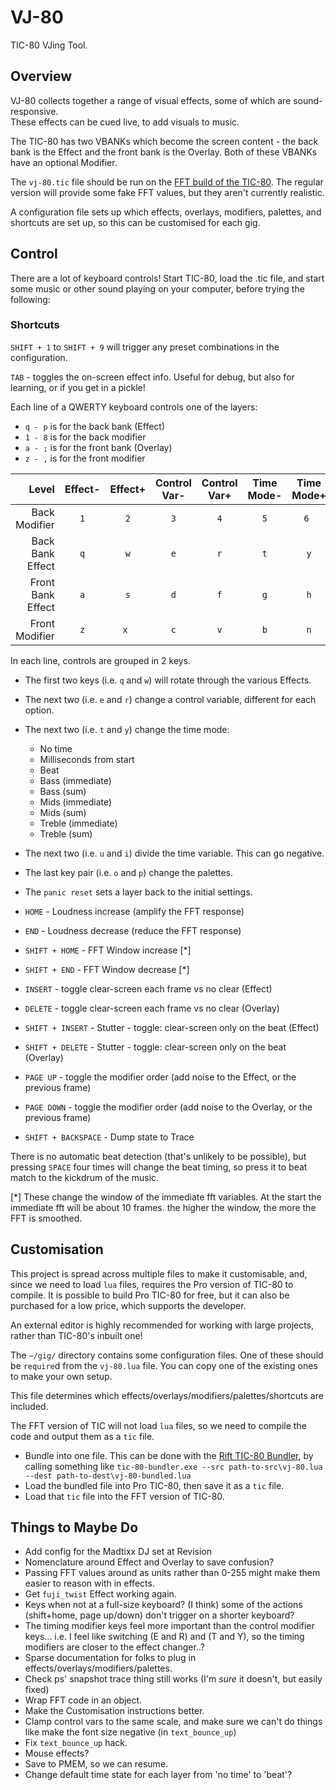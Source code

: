 # VJ-80

TIC-80 VJing Tool.

## Overview

VJ-80 collects together a range of visual effects, some of which are sound-responsive.  
These effects can be cued live, to add visuals to music.

The TIC-80 has two VBANKs which become the screen content - the back bank is the Effect and the front bank is the Overlay. Both of these VBANKs have an optional Modifier.

The `vj-80.tic` file should be run on the [FFT build of the TIC-80](https://github.com/glastonbridge/TIC-80). The regular version will provide some fake FFT values, but they aren't currently realistic.

A configuration file sets up which effects, overlays, modifiers, palettes, and shortcuts are set up, so this can be customised for each gig.

## Control

There are a lot of keyboard controls! Start TIC-80, load the .tic file, and start some music or other sound playing on your computer, before trying the following:

### Shortcuts

`SHIFT + 1` to `SHIFT + 9` will trigger any preset combinations in the configuration.

`TAB` - toggles the on-screen effect info. Useful for debug, but also for learning, or if you get in a pickle!

Each line of a QWERTY keyboard controls one of the layers:
- `q - p` is for the back bank (Effect)
- `1 - 8` is for the back modifier
- `a - ;` is for the front bank (Overlay)
- `z - ,` is for the front modifier

| Level | Effect- | Effect+ | Control Var- | Control Var+ | Time Mode- | Time Mode+ | Time- | Time+ | Palette+ | Palette- | Panic Reset |
| ---: | :---: | :---: | :---: | :---: | :---: | :---: | :---: | :---: | :---: | :---: | :---: |
| Back Modifier | `1` | `2` | `3` | `4` | `5` | `6 ` | `7` | `8` | | | `ALT + 1` |
| Back Bank Effect | `q` | `w` | `e` | `r` | `t` | `y` | `u` | `i` | `o` | `p` | `ALT + q` |
| Front Bank Effect | `a` | `s` | `d` | `f` | `g` | `h` | `j` | `k` | `l` | `;` | `ALT + a` |
| Front Modifier | `z` | `x ` | `c` | `v` | `b` | `n` | `m` | `<` | | | `ALT + z` |

In each line, controls are grouped in 2 keys. 
- The first two keys (i.e. `q` and `w`) will rotate through the various Effects. 
- The next two (i.e. `e` and `r`) change a control variable, different for each option.
- The next two (i.e. `t` and `y`) change the time mode:
	- No time
	- Milliseconds from start
	- Beat
	- Bass (immediate)
	- Bass (sum)
	- Mids (immediate)
	- Mids (sum)
	- Treble (immediate)
	- Treble (sum)
- The next two (i.e. `u` and `i`) divide the time variable. This can go negative.
- The last key pair (i.e. `o` and `p`) change the palettes.
- The `panic reset` sets a layer back to the initial settings.

- `HOME` - Loudness increase (amplify the FFT response)
- `END` - Loudness decrease (reduce the FFT response)
- `SHIFT + HOME` - FFT Window increase [*]
- `SHIFT + END` - FFT Window decrease [*]
- `INSERT` - toggle clear-screen each frame vs no clear (Effect)
- `DELETE` - toggle clear-screen each frame vs no clear (Overlay)
- `SHIFT + INSERT` - Stutter - toggle: clear-screen only on the beat (Effect)
- `SHIFT + DELETE` - Stutter - toggle: clear-screen only on the beat (Overlay)
- `PAGE UP` - toggle the modifier order (add noise to the Effect, or the previous frame)
- `PAGE DOWN` - toggle the modifier order (add noise to the Overlay, or the previous frame)
- `SHIFT + BACKSPACE` - Dump state to Trace

There is no automatic beat detection (that's unlikely to be possible), but pressing `SPACE` four times will change the beat timing, so press it to beat match to the kickdrum of the music.

[*] These change the window of the immediate fft variables. At the start the immediate fft will be about 10 frames. the higher the window, the more the FFT is smoothed.

## Customisation

This project is spread across multiple files to make it customisable, and, since we need to load `lua` files, requires the Pro version of TIC-80 to compile. It is possible to build Pro TIC-80 for free, but it can also be purchased for a low price, which supports the developer.

An external editor is highly recommended for working with large projects, rather than TIC-80's inbuilt one!

The `~/gig/` directory contains some configuration files. One of these should be `require`d from the `vj-80.lua` file. You can copy one of the existing ones to make your own setup.

This file determines which effects/overlays/modifiers/palettes/shortcuts are included.

The FFT version of TIC will not load `lua` files, so we need to compile the code and output them as a `tic` file.

- Bundle into one file. This can be done with the [Rift TIC-80 Bundler](https://github.com/RiftTeam/tic-80-bundler), by calling something like `tic-80-bundler.exe --src path-to-src\vj-80.lua --dest path-to-dest\vj-80-bundled.lua`
- Load the bundled file into Pro TIC-80, then save it as a `tic` file.
- Load that `tic` file into the FFT version of TIC-80.

## Things to Maybe Do

 - Add config for the Madtixx DJ set at Revision
 - Nomenclature around Effect and Overlay to save confusion?
-  Passing FFT values around as units rather than 0-255 might make them easier to reason with in effects.
- Get `fuji_twist` Effect working again.
- Keys when not at a full-size keyboard? (I think) some of the actions (shift+home, page up/down) don't trigger on a shorter keyboard?
- The timing modifier keys feel more important than the control modifier keys... i.e. I feel like switching (E and R) and (T and Y), so the timing modifiers are closer to the effect changer..?
- Sparse documentation for folks to plug in effects/overlays/modifiers/palettes.
- Check ps' snapshot trace thing still works (I'm *sure* it doesn't, but easily fixed)
- Wrap FFT code in an object.
- Make the Customisation instructions better.
- Clamp control vars to the same scale, and make sure we can't do things like make the font size negative (in `text_bounce_up`)
- Fix `text_bounce_up` hack.
- Mouse effects?
- Save to PMEM, so we can resume.
- Change default time state for each layer from 'no time' to 'beat'?